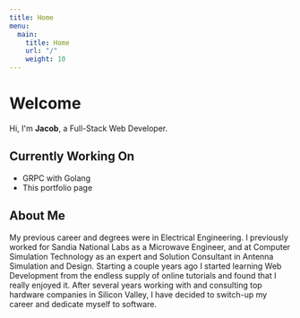 ```yaml
---
title: Home
menu: 
  main:
    title: Home
    url: "/"
    weight: 10
---
```


# Welcome

Hi, I'm __Jacob__, a Full-Stack Web Developer.

## Currently Working On

- GRPC with Golang
- This portfolio page

## About Me

My previous career and degrees were in Electrical Engineering. I previously worked for Sandia National Labs as a Microwave Engineer, and at Computer Simulation Technology as an expert and Solution Consultant in Antenna Simulation and Design. Starting a couple years ago I started learning Web Development from the endless supply of online tutorials and found that I really enjoyed it. After several years working with and consulting top hardware companies in Silicon Valley, I have decided to switch-up my career and dedicate myself to software.